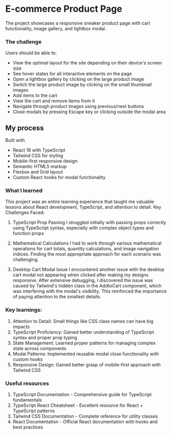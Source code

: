 # E-commerce Product Page
The project showcases a responsive sneaker product page with cart functionality, image gallery, and lightbox modal.

### The challenge
Users should be able to:

- View the optimal layout for the site depending on their device's screen size
- See hover states for all interactive elements on the page
- Open a lightbox gallery by clicking on the large product image
- Switch the large product image by clicking on the small thumbnail images
- Add items to the cart
- View the cart and remove items from it
- Navigate through product images using previous/next buttons
- Close modals by pressing Escape key or clicking outside the modal area

## My process
Built with
- React 18 with TypeScript
- Tailwind CSS for styling
- Mobile-first responsive design
- Semantic HTML5 markup
- Flexbox and Grid layout
- Custom React hooks for modal functionality

### What I learned
This project was an entire learning experience that taught me valuable lessons about React development, TypeScript, and attention to detail.
Key Challenges Faced:

1. TypeScript Prop Passing
I struggled initially with passing props correctly using TypeScript syntax, especially with complex object types and function props

2. Mathematical Calculations
I had to work through various mathematical operations for cart totals, quantity calculations, and image navigation indices. Finding the most appropriate approach for each scenario was challenging.

3. Desktop Cart Modal Issue
I encountered another issue with the desktop cart modal not appearing when clicked after making my designs responsive. After extensive debugging, I discovered the issue was caused by Tailwind's hidden class in the AddtoCart component, which was interfering with the modal's visibility. This reinforced the importance of paying attention to the smallest details.

### Key learnings:
1. Attention to Detail: Small things like CSS class names can have big impacts
2. TypeScript Proficiency: Gained better understanding of TypeScript syntax and proper prop typing
3. State Management: Learned proper patterns for managing complex state across components
4. Modal Patterns: Implemented reusable modal close functionality with custom hooks
5. Responsive Design: Gained better grasp of mobile-first approach with Tailwind CSS

### Useful resources
1. TypeScript Documentation - Comprehensive guide for TypeScript fundamentals
2. TypeScript React Cheatsheet - Excellent resource for React + TypeScript patterns
3. Tailwind CSS Documentation - Complete reference for utility classes
4. React Documentation - Official React documentation with hooks and best practices



